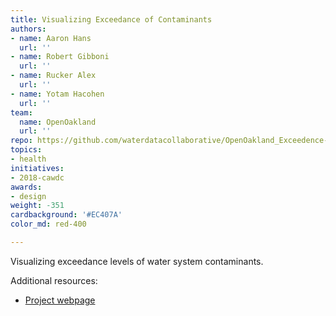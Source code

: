 ```yaml
---
title: Visualizing Exceedance of Contaminants
authors:
- name: Aaron Hans
  url: ''
- name: Robert Gibboni
  url: ''
- name: Rucker Alex
  url: ''
- name: Yotam Hacohen
  url: ''
team:
  name: OpenOakland
  url: ''
repo: https://github.com/waterdatacollaborative/OpenOakland_Exceedence-Levels-Vis
topics:
- health
initiatives:
- 2018-cawdc
awards:
- design
weight: -351
cardbackground: '#EC407A'
color_md: red-400

---
```


Visualizing exceedance levels of water system contaminants.

Additional resources:

- [Project webpage](https://aaronhans.github.io/water-challenge/html/index.html)

